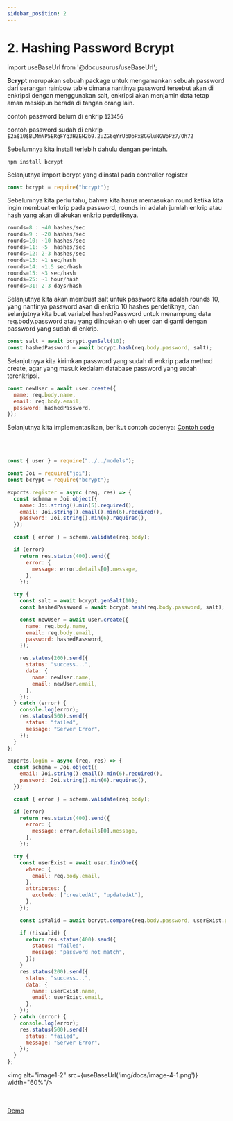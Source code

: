 ```yaml
---
sidebar_position: 2
---
```


# 2. Hashing Password Bcrypt

import useBaseUrl from '@docusaurus/useBaseUrl';

**Bcrypt** merupakan sebuah package untuk mengamankan sebuah password dari serangan rainbow table dimana nantinya password tersebut akan di enkripsi dengan menggunakan salt, enkripsi akan menjamin data tetap aman meskipun berada di tangan orang lain.

contoh password belum di enkrip
`123456`

contoh password sudah di enkrip
`$2a$10$BLMmNP5ERgFYq3HZEH2b9.2uZG6qYrUbDbPx8GGluNGWbPz7/Oh72`

Sebelumnya kita install terlebih dahulu dengan perintah.

```shell
npm install bcrypt
```

Selanjutnya import bcrypt yang diinstal pada controller register
```js title=controllers/auth.js 
const bcrypt = require("bcrypt");
```

Sebelumnya kita perlu tahu, bahwa kita harus memasukan round ketika kita ingin membuat enkrip pada password, rounds ini adalah jumlah enkrip atau hash yang akan dilakukan enkrip perdetiknya. 

```js
rounds=8 : ~40 hashes/sec
rounds=9 : ~20 hashes/sec
rounds=10: ~10 hashes/sec
rounds=11: ~5  hashes/sec
rounds=12: 2-3 hashes/sec
rounds=13: ~1 sec/hash
rounds=14: ~1.5 sec/hash
rounds=15: ~3 sec/hash
rounds=25: ~1 hour/hash
rounds=31: 2-3 days/hash
```

Selanjutnya kita akan membuat salt untuk password kita adalah rounds 10, yang nantinya password akan di enkrip 10 hashes perdetiknya, dan selanjutnya kita buat variabel hashedPassword untuk menampung data req.body.password atau yang diinpukan oleh user dan diganti dengan password yang sudah di enkrip. 
```js title=controllers/auth.js 
const salt = await bcrypt.genSalt(10);
const hashedPassword = await bcrypt.hash(req.body.password, salt);
```

Selanjutnyya kita kirimkan password yang sudah di enkrip pada method create, agar yang masuk kedalam database password yang sudah terenkripsi.
```js title=controllers/auth.js {4}
const newUser = await user.create({
  name: req.body.name,
  email: req.body.email,
  password: hashedPassword,
});
```

Selanjutnya kita implementasikan, berikut contoh codenya:
<a class="btn-example-code" href="https://github.com/demo-dumbways/ebook-code-results-stage-2-backend/blob/1-expressjs-fundamental/index.js">
Contoh code
</a>

<br />
<br />

```js title=controllers/auth.js {4,23-24,29,73-79} 
const { user } = require("../../models");

const Joi = require("joi");
const bcrypt = require("bcrypt");

exports.register = async (req, res) => {
  const schema = Joi.object({
    name: Joi.string().min(5).required(),
    email: Joi.string().email().min(6).required(),
    password: Joi.string().min(6).required(),
  });

  const { error } = schema.validate(req.body);

  if (error)
    return res.status(400).send({
      error: {
        message: error.details[0].message,
      },
    });

  try {
    const salt = await bcrypt.genSalt(10);
    const hashedPassword = await bcrypt.hash(req.body.password, salt);

    const newUser = await user.create({
      name: req.body.name,
      email: req.body.email,
      password: hashedPassword,
    });

    res.status(200).send({
      status: "success...",
      data: {
        name: newUser.name,
        email: newUser.email,
      },
    });
  } catch (error) {
    console.log(error);
    res.status(500).send({
      status: "failed",
      message: "Server Error",
    });
  }
};

exports.login = async (req, res) => {
  const schema = Joi.object({
    email: Joi.string().email().min(6).required(),
    password: Joi.string().min(6).required(),
  });

  const { error } = schema.validate(req.body);

  if (error)
    return res.status(400).send({
      error: {
        message: error.details[0].message,
      },
    });

  try {
    const userExist = await user.findOne({
      where: {
        email: req.body.email,
      },
      attributes: {
        exclude: ["createdAt", "updatedAt"],
      },
    });

    const isValid = await bcrypt.compare(req.body.password, userExist.password);

    if (!isValid) {
      return res.status(400).send({
        status: "failed",
        message: "password not match",
      });
    }
    res.status(200).send({
      status: "success...",
      data: {
        name: userExist.name,
        email: userExist.email,
      },
    });
  } catch (error) {
    console.log(error);
    res.status(500).send({
      status: "failed",
      message: "Server Error",
    });
  }
};
```

<img alt="image1-2" src={useBaseUrl('img/docs/image-4-1.png')} width="60%"/>

<br />
<br />

<div>
<a class="btn-demo" href="https://ebook-code-results-stage-2-backend-git-1-e-bef277-demo-dumbways.vercel.app/">
Demo
</a>
</div>
